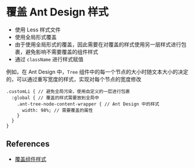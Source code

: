 # 覆盖 Ant Design 样式

- 使用 Less 样式文件
- 使用全局形式覆盖
- 由于使用全局形式的覆盖，因此需要在对覆盖的样式使用另一层样式进行包裹，避免影响不需要覆盖的组件样式
- 通过 `className` 进行样式赋值

例如，在 Ant Design 中，`Tree` 组件中的每一个节点的大小时随文本大小的决定的，可以通过重写宽度的样式，实现对每个节点的宽度修改

```less
.customLi { // 避免全局污染，使用自定义的一层进行包裹
  :global { // 覆盖的样式需要放到全局中
    .ant-tree-node-content-wrapper { // Ant Design 中的样式
      width: 98%; // 需要覆盖的属性
    }
  }
}
```

## References

- [覆盖组件样式](http://03x.pro.ant.design/docs/style#覆盖组件样式)



